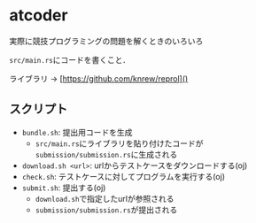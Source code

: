 # atcoder
実際に競技プログラミングの問題を解くときのいろいろ

`src/main.rs`にコードを書くこと．

ライブラリ -> [https://github.com/knrew/reprol]()

## スクリプト
- `bundle.sh`: 提出用コードを生成
    - `src/main.rs`にライブラリを貼り付けたコードが`submission/submission.rs`に生成される
- `download.sh <url>`: urlからテストケースをダウンロードする(oj)
- `check.sh`: テストケースに対してプログラムを実行する(oj)
- `submit.sh`: 提出する(oj)
    - `download.sh`で指定したurlが参照される
    - `submission/submission.rs`が提出される

